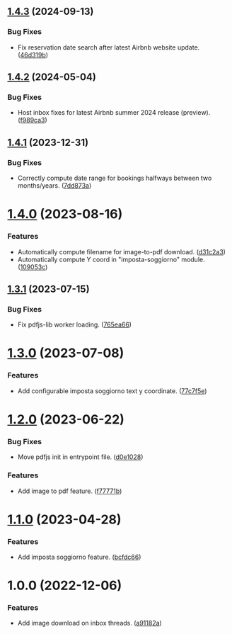 ## [1.4.3](https://github.com/marcuson/AirbnbHost-helpers/compare/1.4.2...1.4.3) (2024-09-13)


### Bug Fixes

* Fix reservation date search after latest Airbnb website update. ([46d319b](https://github.com/marcuson/AirbnbHost-helpers/commit/46d319b0c2fa50cf0767d7abb70d543519416b05))

## [1.4.2](https://github.com/marcuson/AirbnbHost-helpers/compare/1.4.1...1.4.2) (2024-05-04)


### Bug Fixes

* Host inbox fixes for latest Airbnb summer 2024 release (preview). ([f989ca3](https://github.com/marcuson/AirbnbHost-helpers/commit/f989ca386d4586ea209424165d48ac0f75c15def))

## [1.4.1](https://github.com/marcuson/AirbnbHost-helpers/compare/1.4.0...1.4.1) (2023-12-31)


### Bug Fixes

* Correctly compute date range for bookings halfways between two months/years. ([7dd873a](https://github.com/marcuson/AirbnbHost-helpers/commit/7dd873a2dad73be4a8b13d6417d2883700d1d30a))

# [1.4.0](https://github.com/marcuson/AirbnbHost-helpers/compare/1.3.1...1.4.0) (2023-08-16)


### Features

* Automatically compute filename for image-to-pdf download. ([d31c2a3](https://github.com/marcuson/AirbnbHost-helpers/commit/d31c2a33d8d62a8952615b736a810916410f5c3a))
* Automatically compute Y coord in "imposta-soggiorno" module. ([109053c](https://github.com/marcuson/AirbnbHost-helpers/commit/109053c5ccd311ad88a08a93d2337c46e619379b))

## [1.3.1](https://github.com/marcuson/AirbnbHost-helpers/compare/1.3.0...1.3.1) (2023-07-15)


### Bug Fixes

* Fix pdfjs-lib worker loading. ([765ea66](https://github.com/marcuson/AirbnbHost-helpers/commit/765ea66aa1ed28aa74e15698f48ee14e2403fe9a))

# [1.3.0](https://github.com/marcuson/AirbnbHost-helpers/compare/1.2.0...1.3.0) (2023-07-08)


### Features

* Add configurable imposta soggiorno text y coordinate. ([77c7f5e](https://github.com/marcuson/AirbnbHost-helpers/commit/77c7f5ee31a80033c75ba9042e71e34b609252d9))

# [1.2.0](https://github.com/marcuson/AirbnbHost-helpers/compare/1.1.0...1.2.0) (2023-06-22)


### Bug Fixes

* Move pdfjs init in entrypoint file. ([d0e1028](https://github.com/marcuson/AirbnbHost-helpers/commit/d0e10282333763bd76cb855d137b3db266b70cbf))


### Features

* Add image to pdf feature. ([f77771b](https://github.com/marcuson/AirbnbHost-helpers/commit/f77771b805553dad8b40e4d22747666c59fb5a35))

# [1.1.0](https://github.com/marcuson/AirbnbHost-helpers/compare/1.0.0...1.1.0) (2023-04-28)


### Features

* Add imposta soggiorno feature. ([bcfdc66](https://github.com/marcuson/AirbnbHost-helpers/commit/bcfdc668e17007078a4dd2b0e4b32ad0df5e70ad))

# 1.0.0 (2022-12-06)


### Features

* Add image download on inbox threads. ([a91182a](https://github.com/marcuson/AirbnbHost-helpers/commit/a91182a9dfa4e3b40e7ce9f2a62d778df81d7535))
